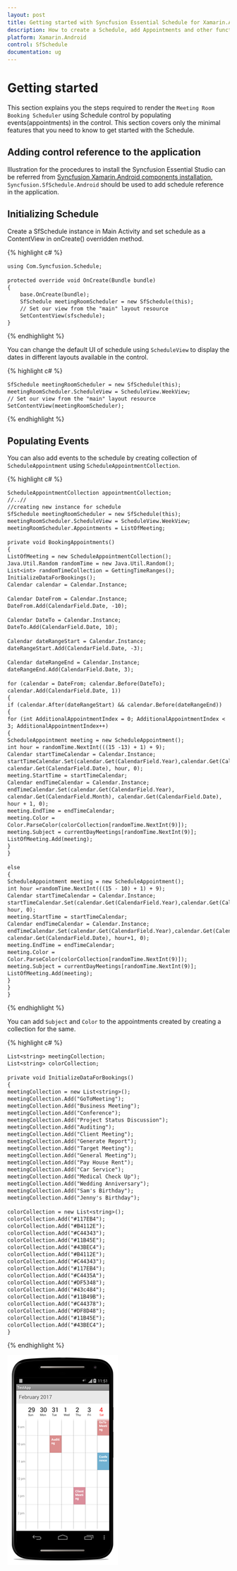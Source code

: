 ```yaml
---
layout: post
title: Getting started with Syncfusion Essential Schedule for Xamarin.Android
description: How to create a Schedule, add Appointments and other functionalities
platform: Xamarin.Android
control: SfSchedule
documentation: ug
---
```


# Getting started

This section explains you the steps required to render the `Meeting Room Booking Scheduler` using Schedule control by populating events(appointments) in the control. This section covers only the minimal features that you need to know to get started with the Schedule.

## Adding control reference to the application

Illustration for the procedures to install the Syncfusion Essential Studio can be referred from [Syncfusion Xamarin.Android components installation](http://help.syncfusion.com/Xamarin-Android/introduction/download-and-installation), `Syncfusion.SfSchedule.Android` should be used to add schedule reference in the application. 

## Initializing Schedule 

Create a SfSchedule instance in Main Activity and set schedule as a ContentView in onCreate() overridden method.

{% highlight c# %}  
    
    using Com.Syncfusion.Schedule;

    protected override void OnCreate(Bundle bundle)
    {
        base.OnCreate(bundle);
        SfSchedule meetingRoomScheduler = new SfSchedule(this);
        // Set our view from the "main" layout resource
        SetContentView(sfschedule);
    }
    
{% endhighlight %}


You can change the default UI of schedule using `ScheduleView` to display the dates in different layouts available in the control.

{% highlight c# %}

    SfSchedule meetingRoomScheduler = new SfSchedule(this);
    meetingRoomScheduler.ScheduleView = ScheduleView.WeekView;
    // Set our view from the "main" layout resource
    SetContentView(meetingRoomScheduler);
    
{% endhighlight %}

## Populating Events

You can also add events to the schedule by creating collection of `ScheduleAppointment` using `ScheduleAppointmentCollection`. 

{% highlight c# %}

    ScheduleAppointmentCollection appointmentCollection;
    //..//
    //creating new instance for schedule
    SfSchedule meetingRoomScheduler = new SfSchedule(this);
    meetingRoomScheduler.ScheduleView = ScheduleView.WeekView;
    meetingRoomScheduler.Appointments = ListOfMeeting;
    
    private void BookingAppointments()
    {
    ListOfMeeting = new ScheduleAppointmentCollection();
    Java.Util.Random randomTime = new Java.Util.Random();
    List<int> randomTimeCollection = GettingTimeRanges();
    InitializeDataForBookings();
    Calendar calendar = Calendar.Instance;

    Calendar DateFrom = Calendar.Instance;
    DateFrom.Add(CalendarField.Date, -10);

    Calendar DateTo = Calendar.Instance;
    DateTo.Add(CalendarField.Date, 10);

    Calendar dateRangeStart = Calendar.Instance;
    dateRangeStart.Add(CalendarField.Date, -3);

    Calendar dateRangeEnd = Calendar.Instance;
    dateRangeEnd.Add(CalendarField.Date, 3);

    for (calendar = DateFrom; calendar.Before(DateTo);
    calendar.Add(CalendarField.Date, 1))
    {
    if (calendar.After(dateRangeStart) && calendar.Before(dateRangeEnd))
    {
    for (int AdditionalAppointmentIndex = 0; AdditionalAppointmentIndex < 3; AdditionalAppointmentIndex++)
    {
    ScheduleAppointment meeting = new ScheduleAppointment();
    int hour = randomTime.NextInt(((15 -13) + 1) + 9);
    Calendar startTimeCalendar = Calendar.Instance;
    startTimeCalendar.Set(calendar.Get(CalendarField.Year),calendar.Get(CalendarField.Month), calendar.Get(CalendarField.Date), hour, 0);
    meeting.StartTime = startTimeCalendar;
    Calendar endTimeCalendar = Calendar.Instance;
    endTimeCalendar.Set(calendar.Get(CalendarField.Year), calendar.Get(CalendarField.Month), calendar.Get(CalendarField.Date), hour + 1, 0);
    meeting.EndTime = endTimeCalendar;
    meeting.Color = Color.ParseColor(colorCollection[randomTime.NextInt(9)]);
    meeting.Subject = currentDayMeetings[randomTime.NextInt(9)];
    ListOfMeeting.Add(meeting);
    }
    }

    else
    {
    ScheduleAppointment meeting = new ScheduleAppointment();
    int hour =randomTime.NextInt(((15 - 10) + 1) + 9);
    Calendar startTimeCalendar = Calendar.Instance;
    startTimeCalendar.Set(calendar.Get(CalendarField.Year),calendar.Get(CalendarField.Month),calendar.Get(CalendarField.Date), hour, 0);
    meeting.StartTime = startTimeCalendar;
    Calendar endTimeCalendar = Calendar.Instance;
    endTimeCalendar.Set(calendar.Get(CalendarField.Year),calendar.Get(CalendarField.Month), calendar.Get(CalendarField.Date), hour+1, 0);
    meeting.EndTime = endTimeCalendar;
    meeting.Color = Color.ParseColor(colorCollection[randomTime.NextInt(9)]);
    meeting.Subject = currentDayMeetings[randomTime.NextInt(9)];
    ListOfMeeting.Add(meeting);	
    }
    }
    }

{% endhighlight %}

You can add `Subject` and `Color` to the appointments created by creating a collection for the same.

{% highlight c# %}

    List<string> meetingCollection;
    List<string> colorCollection;
    
    private void InitializeDataForBookings()
    {
    meetingCollection = new List<string>();
    meetingCollection.Add("GoToMeeting");
    meetingCollection.Add("Business Meeting");
    meetingCollection.Add("Conference");
    meetingCollection.Add("Project Status Discussion");
    meetingCollection.Add("Auditing");
    meetingCollection.Add("Client Meeting");
    meetingCollection.Add("Generate Report");
    meetingCollection.Add("Target Meeting");
    meetingCollection.Add("General Meeting");
    meetingCollection.Add("Pay House Rent");
    meetingCollection.Add("Car Service");
    meetingCollection.Add("Medical Check Up");
    meetingCollection.Add("Wedding Anniversary");
    meetingCollection.Add("Sam's Birthday");
    meetingCollection.Add("Jenny's Birthday");

    colorCollection = new List<string>();
    colorCollection.Add("#117EB4");
    colorCollection.Add("#B4112E");
    colorCollection.Add("#C44343");
    colorCollection.Add("#11B45E");
    colorCollection.Add("#43BEC4");
    colorCollection.Add("#B4112E");
    colorCollection.Add("#C44343");
    colorCollection.Add("#117EB4");
    colorCollection.Add("#C4435A");
    colorCollection.Add("#DF5348");
    colorCollection.Add("#43c484");
    colorCollection.Add("#11B49B");
    colorCollection.Add("#C44378");
    colorCollection.Add("#DF8D48");
    colorCollection.Add("#11B45E");
    colorCollection.Add("#43BEC4");
    }
	
{% endhighlight %}

![](GettingStarted_images/GettingStarted.png)
